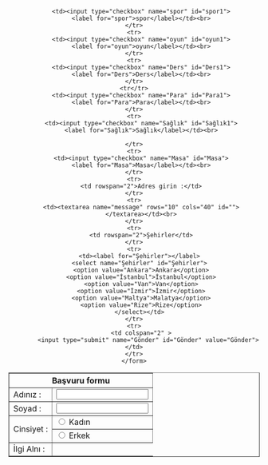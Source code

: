 <html lang="en">
<head>
    <meta charset="UTF-8"> 
    <meta name="viewport" content="width=device-width, initial-scale=1.0">
    <title>KMG</title>
    <link rel="shortcut icon" href="resim/icon.ico" type="icon">

</head>
<body>
    <center>
    <table border="1">
    <form>
        <tr>
        <th colspan="2">Başvuru formu <br></th>
        </tr>
    <tr>
        <td><label for="fname">Adınız :</label><br></td>
        <td><input type="text" name="fname" id="fname"><br></td>
    </tr>
    <tr>
        <td><label for="sname">Soyad :</label><br></td>
        <td><input type="text" name="sname" id="sname"></td>
    </tr>
    <tr>
         <td rowspan="2">Cinsiyet :</td>
         <td><input type="radio" name="r1" id="r2">
            <label for="kad">Kadın</label></td>
    </tr>
    <tr>
        <td><input type="radio" name="r1" id="r2">
         <label for="erk">Erkek</label></td>
    </tr>   
    <tr>
        <td rowspan="6">İlgi Alnı :</td>

        <td><input type="checkbox" name="spor" id="spor1">
        <label for="spor">spor</label></td><br>
    </tr>
    <tr>
        <td><input type="checkbox" name="oyun" id="oyun1">
        <label for="oyun">oyun</label></td><br>
    </tr>
    <tr>
        <td><input type="checkbox" name="Ders" id="Ders1">
        <label for="Ders">Ders</label></td><br>
    </tr>
    <tr</tr>
        <td><input type="checkbox" name="Para" id="Para1">
        <label for="Para">Para</label></td><br>
    </tr>
    <tr>
        <td><input type="checkbox" name="Sağlık" id="Sağlık1">
        <label for="Sağlık">Sağlık</label></td><br>
            
    </tr>
    <tr>
        <td><input type="checkbox" name="Masa" id="Masa">
        <label for="Masa">Masa</label></td><br>
    </tr>
    <tr>
        <td rowspan="2">Adres girin :</td>
    </tr>
    <tr>
        <td><textarea name="message" rows="10" cols="40" id="">
        </textarea></td><br>
    </tr>
    <tr>
        <td rowspan="2">Şehirler</td>
    </tr>
    <tr>
       <td><label for="Şehirler"></label>
       <select name="Şehirler" id="Şehirler">
        <option value="Ankara">Ankara</option>
        <option value="İstanbul">İstanbul</option>
        <option value="Van">Van</option>
        <option value="İzmir">İzmir</option>
        <option value="Maltya">Malatya</option>
        <option value="Rize">Rize</option>
       </select></td>
    </tr>
    <tr>
        <td colspan="2" >
            <input type="submit" name="Gönder" id="Gönder" value="Gönder"></td>
    </tr>
    </form>
</table>
</center>
</body>
</html>
